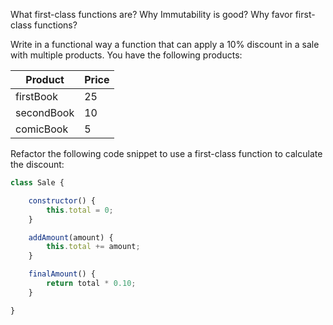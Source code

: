 What first-class functions are?
Why Immutability is good? 
Why favor first-class functions? 

Write in a functional way a function that can apply a 10% discount in a sale with multiple products. 
You have the following products: 

| Product | Price |
| --- | --- |
| firstBook | 25 |
| secondBook | 10 |
| comicBook | 5 |


Refactor the following code snippet to use a first-class function to calculate the discount: 

```javascript
class Sale {

    constructor() {
        this.total = 0;
    }

    addAmount(amount) {
        this.total += amount;
    }

    finalAmount() {
        return total * 0.10;
    }

}
```

